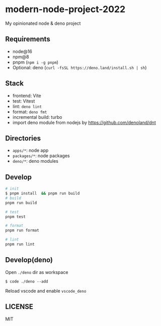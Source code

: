 # modern-node-project-2022

My opinionated node & deno project

## Requirements

- node@16
- npm@8
- pnpm (`npm i -g pnpm`)
- Optional: deno (`curl -fsSL https://deno.land/install.sh | sh`)

## Stack

- frontend: Vite
- test: Vitest
- lint: `deno lint`
- format: `deno fmt`
- incremental build: turbo
- import deno module from nodejs by https://github.com/denoland/dnt


## Directories

- `apps/*`: node app
- `packages/*`: node packages
- `deno/*`: deno modules

## Develop

```bash
# init
$ pnpm install  && pnpm run build
# build
pnpm run build

# test
pnpm test

# format
pnpm run format

# lint
pnpm run lint
```

## Develop(deno)

Open `./deno` dir as workspace

```
$ code ./deno --add
```

Reload vscode and enable `vscode_deno`

## LICENSE

MIT
